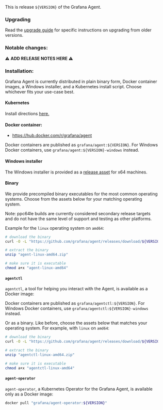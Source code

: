 This is release `${VERSION}` of the Grafana Agent.

### Upgrading
Read the [upgrade guide](https://grafana.com/docs/agent/${RELEASE_DOC_TAG}/upgrade-guide) for specific instructions on upgrading from older versions.

### Notable changes:
:warning: **ADD RELEASE NOTES HERE** :warning:


### Installation:
Grafana Agent is currently distributed in plain binary form, Docker container images, a Windows installer, and a Kubernetes install script. Choose whichever fits your use-case best.

#### Kubernetes

Install directions [here.](https://grafana.com/docs/grafana-cloud/quickstart/agent-k8s/)

#### Docker container:

* https://hub.docker.com/r/grafana/agent

Docker containers are published as `grafana/agent:${VERSION}`. For Windows Docker containers, use `grafana/agent:${VERSION}-windows` instead. 

#### Windows installer

The Windows installer is provided as a [release asset](https://github.com/grafana/agent/releases/download/${VERSION}/grafana-agent-installer.exe) for x64 machines.

#### Binary

We provide precompiled binary executables for the most common operating systems. Choose from the assets below for your matching operating system.

Note: ppc64le builds are currently considered secondary release targets and do not have the same level of support and testing as other platforms.

Example for the `linux` operating system on `amd64`:

```bash
# download the binary
curl -O -L "https://github.com/grafana/agent/releases/download/${VERSION}/agent-linux-amd64.zip"

# extract the binary
unzip "agent-linux-amd64.zip"

# make sure it is executable
chmod a+x "agent-linux-amd64"
```

#### `agentctl`

`agentctl`, a tool for helping you interact with the Agent, is available as a Docker image:

Docker containers are published as `grafana/agentctl:${VERSION}`. For Windows Docker containers, use `grafana/agentctl:${VERSION}-windows` instead. 

Or as a binary. Like before, choose the assets below that matches your operating system. For example, with `linux` on `amd64`:

```bash
# download the binary
curl -O -L "https://github.com/grafana/agent/releases/download/${VERSION}/agentctl-linux-amd64.zip"

# extract the binary
unzip "agentctl-linux-amd64.zip"

# make sure it is executable
chmod a+x "agentctl-linux-amd64"
```

#### `agent-operator`

`agent-operator`, a Kubernetes Operator for the Grafana Agent, is available only as a Docker image:

```bash
docker pull "grafana/agent-operator:${VERSION}"
```
